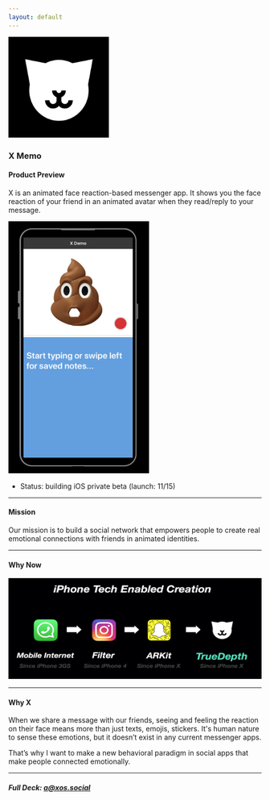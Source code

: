 ```yaml
---
layout: default
---
```


<img src="images/x.png" alt="sample image" width="200" height="200">


### X Memo


#### Product Preview

X is an animated face reaction-based messenger app. It shows you the face reaction of your friend in an animated avatar when they read/reply to your message.


<img src="images/demo3.png" alt="sample image" width="280" height="500">

- Status: building iOS private beta (launch: 11/15)


---

#### Mission

Our mission is to build a social network that empowers people to create real emotional connections with friends in animated identities.

---

#### Why Now

<img src="images/why.png" alt="sample image" width="700" height="200">

---


#### Why X

When we share a message with our friends, seeing and feeling the reaction on their face means more than just texts, emojis, stickers. It's human nature to sense these emotions, but it doesn’t exist in any current messenger apps.

That’s why I want to make a new behavioral paradigm in social apps that make people connected emotionally.


---

##### Full Deck: [a@xos.social](mailto:axos@social)


